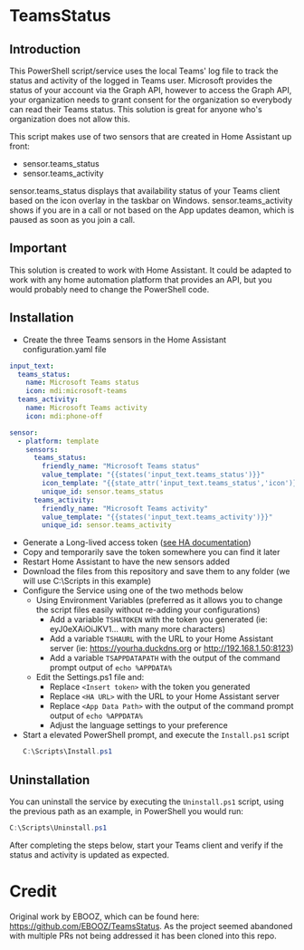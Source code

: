# TeamsStatus

## Introduction

This PowerShell script/service uses the local Teams' log file to track the status and activity of the logged in Teams user.
Microsoft provides the status of your account via the Graph API, however to access the Graph API, your organization needs to grant consent for the organization so everybody can read their Teams status.
This solution is great for anyone who's organization does not allow this.

This script makes use of two sensors that are created in Home Assistant up front:

* sensor.teams_status
* sensor.teams_activity

sensor.teams_status displays that availability status of your Teams client based on the icon overlay in the taskbar on Windows. 
sensor.teams_activity shows if you are in a call or not based on the App updates deamon, which is paused as soon as you join a call.

## Important

This solution is created to work with Home Assistant. 
It could be adapted to work with any home automation platform that provides an API, but you would probably need to change the PowerShell code.

## Installation

* Create the three Teams sensors in the Home Assistant configuration.yaml file

```yaml
input_text:
  teams_status:
    name: Microsoft Teams status
    icon: mdi:microsoft-teams
  teams_activity:
    name: Microsoft Teams activity
    icon: mdi:phone-off

sensor:
  - platform: template
    sensors:
      teams_status: 
        friendly_name: "Microsoft Teams status"
        value_template: "{{states('input_text.teams_status')}}"
        icon_template: "{{state_attr('input_text.teams_status','icon')}}"
        unique_id: sensor.teams_status
      teams_activity:
        friendly_name: "Microsoft Teams activity"
        value_template: "{{states('input_text.teams_activity')}}"
        unique_id: sensor.teams_activity
```

* Generate a Long-lived access token ([see HA documentation](https://developers.home-assistant.io/docs/auth_api/#long-lived-access-token))
* Copy and temporarily save the token somewhere you can find it later
* Restart Home Assistant to have the new sensors added
* Download the files from this repository and save them to any folder (we will use C:\Scripts in this example)
* Configure the Service using one of the two methods below
  * Using Environment Variables (preferred as it allows you to change the script files easily without re-adding your configurations)
    * Add a variable `TSHATOKEN` with the token you generated (ie: eyJ0eXAiOiJKV1... with many more characters)
    * Add a variable `TSHAURL` with the URL to your Home Assistant server (ie: https://yourha.duckdns.org or http://192.168.1.50:8123)
    * Add a variable `TSAPPDATAPATH` with the output of the command prompt output of `echo %APPDATA%`
  * Edit the Settings.ps1 file and:
    * Replace `<Insert token>` with the token you generated
    * Replace `<HA URL>` with the URL to your Home Assistant server
    * Replace `<App Data Path>` with the output of the command prompt output of `echo %APPDATA%`
    * Adjust the language settings to your preference
* Start a elevated PowerShell prompt, and execute the `Install.ps1` script
  ```powershell
  C:\Scripts\Install.ps1
  ```
  
## Uninstallation
You can uninstall the service by executing the `Uninstall.ps1` script, using the previous path as an example, in PowerShell you would run:
  ```powershell
  C:\Scripts\Uninstall.ps1
  ```

After completing the steps below, start your Teams client and verify if the status and activity is updated as expected.

# Credit
Original work by EBOOZ, which can be found here: https://github.com/EBOOZ/TeamsStatus.
As the project seemed abandoned with multiple PRs not being addressed it has been cloned into this repo.
